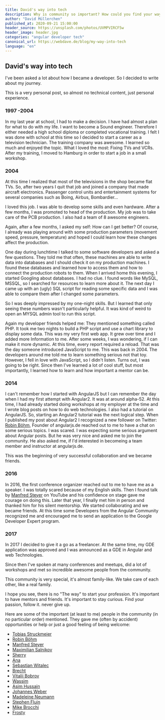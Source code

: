 ```yaml
---
title: David's way into tech
description: Why is community so important? How could you find your way into tech?
author: "David Müllerchen"
published_at: 2020-09-21 15:00:00
header_source: https://unsplash.com/photos/UVMPVIRCF5w
header_image: header.jpg
categories: "angular developer tech"
canonical_url: https://webdave.de/blog/my-way-into-tech
language: "en"
---
```



## David's way into tech

I've been asked a lot about how I became a developer.
So I decided to write about my journey.

This is a very personal post, so almost no technical content, just personal experience.

### 1997 -2004

In my last year at school, I had to make a decision. I have had almost a plan for what to do with my life. I want to become a Sound engineer.
Therefore I either needed a high school diploma or completed vocational training.
I felt I was done with school at this time so I decided to start a career as a television technician.
The training company was awesome.
I learned so much and enjoyed the topic.
What I loved the most: Fixing TVs and VCRs. After my training, I moved to Hamburg in order to start a job in a small workshop.

### 2004

At this time I realized that most of the televisions in the shop became flat TVs.
So, after two years I quit that job and joined a company that made aircraft electronics. Passenger control units and entertainment systems for several companies such as Boing, Airbus, Bombardier...

I loved this job. I was able to develop some skills and even hardware.
After a few months, I was promoted to head of the production.
My job was to take care of the PCB production. I also had a team of 8 awesome engineers.

Again, after a few months, I asked my self: How can I get better? Of course, I already was playing around with some production parameters (movement speed, pressure, temperature) and hoped I could learn how these changes affect the production.

One day during lunchtime I talked to some software developers and asked a few questions. They told me that often, these machines are able to write data into databases and I should check it on my production machines. I found these databases and learned how to access them and how to connect the production robots to them.
When I arrived home this evening, I started Googling about databases. I had no clue. I found words like MySQL, MSSQL, so I searched for resources to learn more about it.
The next day I came up with an (ugly) SQL script for reading some specific data and I was able to compare them after I changed some parameters.

So I was deeply impressed by my one-night skills.
But I learned that only seeing these numbers wasn't particularly helpful.
It was kind of weird to open an MYSQL admin tool to run this script.

Again my developer friends helped me: They mentioned something called PHP.
It took me two nights to build a PHP script and use a chart library to display some data.
This was my very first web app.
It grew over time and I added more Information to me. After some weeks, I was wondering, if I can make it more dynamic. At this time, every report required a reload.
That was the day someone introduced JavaScript to me. This was back in 2004. The developers around me told me to learn something serious not that toy. However, I fell in love with JavaScript, so I didn't listen. Turns out, I was going to be right.
Since then I've learned a lot of cool stuff, but most importantly, I learned how to learn and how important a mentor can be.

### 2014

I can't remember how I started with AngularJS but I can remember the day when I had my first attempt with Angular2. It was at around alpha-52.
At this time, I had already started doing workshops at my employer at the time and I wrote blog posts on how to do web technologies.
I also had a tutorial on AngularJS. So, starting an Angular2 tutorial was the next logical step.
When I published my post about Angular2 I recognized a new follower on Twitter:
[Robin Böhm](https://angular.de/), Founder of angularjs.de reached out to me to have a chat on some serious topics.
I was scared.
I was expecting some serious argument about Angular posts.
But he was very nice and asked me to join the community. He also asked me, if I'd interested in becomeing a team member and instructor at angularjs.de.

This was the beginning of very successful collaboration and we became friends.

### 2016

In 2016, the first conference organizer reached out to me to have me as a speaker. I was totally scared because of my English skills. Then I found talk by [Manfred Steyer](https://www.angulararchitects.io/) on YouTube and his confidence on stage gave me courage on doing this. Later that year, I finally met him in person and thanked him for his silent mentorship.
We started collaborating and we became friends.
At this time some Developers from the Angular Community recognized me and encouraged me to send an application to the Google Developer Expert program.

### 2017

In 2017 I decided to give it a go as a freelancer. At the same time, my GDE application was approved and I was announced as a GDE in Angular and web Technologies.

Since then I've spoken at many conferences and meetups, did a lot of workshops and met so incredible awesome people from the community.

This community is very special, it's almost family-like.
We take care of each other, like a real family.

I hope you see, there is no "The way" to start your profession. It's important to have mentors and friends. It's important to stay curious. Find your passion, follow it. never give up.

Here are some of the important (at least to me) people in the community (in no particular order) mentioned.
They gave me (often by accident) opportunities or help or just a good feeling of being welcome:

- <a href="https://twitter.com/tobmaster"  target="_blank">Tobias Struckmeier</a>
- <a href="https://twitter.com/robinboehm"  target="_blank">Robin Böhm</a>
- <a href="https://twitter.com/ManfredSteyer"  target="_blank">Manfred Steyer</a>
- <a href="https://twitter.com/webmaxru"  target="_blank">Maximilian Salnikov</a>
- <a href="https://twitter.com/sherrrylst"  target="_blank">Sherry</a>
- <a href="https://twitter.com/AnaCidre_"  target="_blank">Ana</a>
- <a href="https://twitter.com/sebawita"  target="_blank">Sebastian Witalec</a>
- <a href="https://twitter.com/brechtbilliet"  target="_blank">Brecht</a>
- <a href="https://twitter.com/bobrov1989"  target="_blank">Vitalii Bobrov</a>
- <a href="https://twitter.com/manekinekko"  target="_blank">Wassim</a>
- <a href="https://twitter.com/jawache"  target="_blank">Asim Hussain</a>
- <a href="https://twitter.com/jowe"  target="_blank">Johannes Weber</a>
- <a href="https://twitter.com/Maggysche"  target="_blank">Madeleine Neumann</a>
- <a href="https://twitter.com/stephenfluin"  target="_blank">Stephen Fluin</a>
- <a href="https://twitter.com/Brocco"  target="_blank">Mike Brocchi</a>
- <a href="https://twitter.com/aaronfrost"  target="_blank">Frosty</a>
